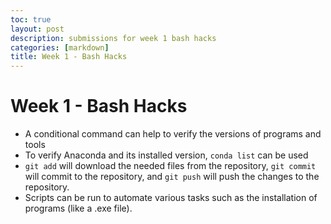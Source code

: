 ```yaml
---
toc: true
layout: post
description: submissions for week 1 bash hacks
categories: [markdown]
title: Week 1 - Bash Hacks
---
```

# Week 1 - Bash Hacks

<ul>
    <li>A conditional command can help to verify the versions of programs and tools</li>
    <li>To verify Anaconda and its installed version, <code>conda list</code> can be used</li>
    <li><code>git add</code> will download the needed files from the repository, <code>git commit</code> will commit to the repository, and <code>git push</code> will push the changes to the repository.</li>
    <li>Scripts can be run to automate various tasks such as the installation of programs (like a .exe file).</li>
</ul>